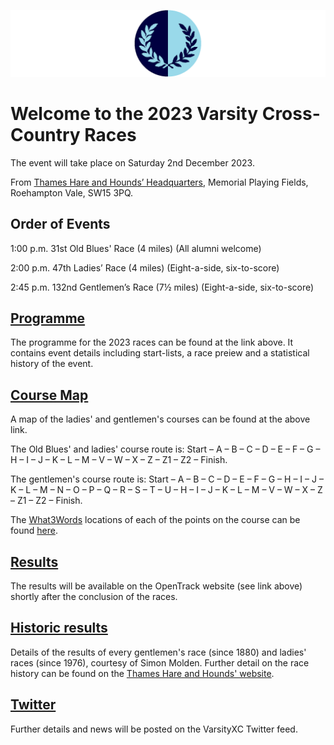 ![VM Logo](VMLogo-Banner-20Nov18.png)

# Welcome to the 2023 Varsity Cross-Country Races

The event will take place on Saturday 2nd December 2023.

From [Thames Hare and Hounds’ Headquarters](https://www.google.co.uk/maps/place/Richard+Evans+Memorial+Playing+Fields,+Roehampton+Vale,+Wimbledon,+London+SW15+3PQ/@51.436469,-0.2617758,2165m/data=!3m1!1e3!4m5!3m4!1s0x48760ec95afaa43f:0xfc203bb538bd992a!8m2!3d51.436469!4d-0.2530211),
Memorial Playing Fields, Roehampton Vale, SW15 3PQ.

## Order of Events

1:00 p.m. 31st Old Blues' Race (4 miles)
(All alumni welcome)

2:00 p.m. 47th Ladies’ Race (4 miles)
(Eight-a-side, six-to-score)

2:45 p.m. 132nd Gentlemen’s Race (7½ miles)
(Eight-a-side, six-to-score)

## [Programme](/2023-VXCProgramme-02Dec23.pdf)

The programme for the 2023 races can be found at the link above. It contains event details including start-lists, a race preiew and a statistical history of the event.

## [Course Map](/TH&H-VarsityCourse-2023-date.png)

A map of the ladies' and gentlemen's courses can be found at the above link. 

The Old Blues' and ladies' course route is: Start – A – B – C – D – E – F – G – H – I – J – K – L – M – V – W – X – Z – Z1 – Z2 –  Finish.

The gentlemen's course route is: Start – A – B – C – D – E – F – G – H – I – J – K – L – M – N – O – P – Q – R – S – T – U – H – I – J – K – L – M – V – W – X – Z – Z1 – Z2 – Finish.

The [What3Words](https://what3words.com) locations of each of the points on the course can be found [here](/TH%26H-VXC%20Courses%202023%20onwards-W3W%20Points.csv).

## [Results](https://data.opentrack.run/en-gb/x/2022/GBR/varsityxc/)

The results will be available on the OpenTrack website (see link above) shortly after the conclusion of the races.

## [Historic results](/VarsityXC-HistoricResults.pdf)

Details of the results of every gentlemen's race (since 1880) and ladies' races (since 1976), courtesy of Simon Molden. Further detail on the race history can be found on the [Thames Hare and Hounds' website](http://www.thameshareandhounds.org.uk/varsity-match/).

## [Twitter](https://twitter.com/oxfcamxc?lang=en)

Further details and news will be posted on the VarsityXC Twitter feed.
